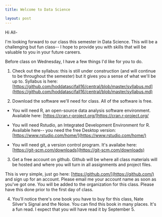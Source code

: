 ```yaml
---
title: Welcome to Data Science

layout: post 
---
```

Hi All-

I'm looking forward to our class this semester in Data Science. This will be a challenging but fun class-- I hope to provide you with skills that will be valuable to you in your future careers. 

Before class on Wednesday, I have a few things I'd like for you to do.

1. Check out the syllabus: this is still under construction (and will continue to be throughout the semester) but it gives you a sense of what we'll be up to. Syllabus is here:[https://github.com/hoddatascifall16/central/blob/master/syllabus.md](https://github.com/hoddatascifall16/central/blob/master/syllabus.md)

2. Download the software we'll need for class. All of the software is free. 

  - You will need R, an open-source data analysis software environment. Available here: [https://cran.r-project.org/]https://cran.r-project.org/

  - You will need Rstudio, an Integrated Development Environment for R. Available here-- you need the free Desktop version: [https://www.rstudio.com/home/](https://www.rstudio.com/home/)

  - You will need git, a version control program. It's availabe here: [https://git-scm.com/downloads](https://git-scm.com/downloads)

3. Get a free account on github. Github will be where all class materials will be hosted and where you will turn in all assignments and project files. 

This is very simple, just go here: [https://github.com/](https://github.com/) and sign up for an account. Please email me your account name as soon as you've got one. You will be added to the organization for this class. Please have this done prior to the first day of class. 

4. You'll notice there's one book you have to buy for this class, Nate Silver's Signal and the Noise. You can find this book in many places. It's a fun read. I expect that you will have read it by September 5. 

